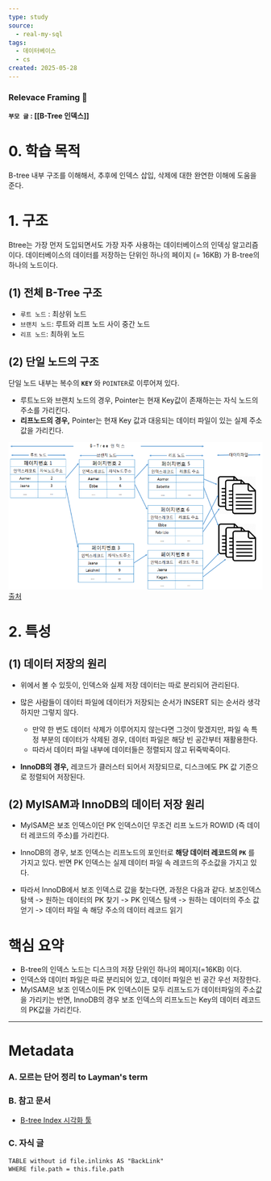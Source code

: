 ```yaml
---
type: study
source:
  - real-my-sql
tags:
  - 데이터베이스
  - cs
created: 2025-05-28
---
```


### Relevace Framing 🧩

**`부모 글` : [[B-Tree 인덱스]]**

# 0. 학습 목적

B-tree 내부 구조를 이해해서, 추후에 인덱스 삽입, 삭제에 대한 완연한 이해에 도움을 준다.

# 1. 구조

Btree는 가장 먼저 도입되면서도 가장 자주 사용하는 데이터베이스의 인덱싱 알고리즘이다. 
데이터베이스의 데이터를 저장하는 단위인 하나의 페이지 (= 16KB) 가 B-tree의 하나의 노드이다.

## (1) 전체 B-Tree 구조

- `루트 노드` : 최상위 노드
- `브랜치 노드`: 루트와 리프 노드 사이 중간 노드
- `리프 노드`: 최하위 노드 

## (2) 단일 노드의 구조 

단일 노드 내부는 복수의 **`KEY`** 와 `POINTER`로 이루어져 있다.

- 루트노드와 브랜치 노드의 경우, Pointer는 현재 Key값이 존재하는는 자식 노드의 주소를 가리킨다.
- **리프노드의 경우,** Pointer는 현재 Key 값과 대응되는 데이터 파일이 있는 실제 주소값을 가리킨다.

![B_tree_구조.png](https://raw.githubusercontent.com/dalcheonroadhead/img-cloud/main/2025-05/B_tree_%EA%B5%AC%EC%A1%B0.png)
[출처](https://velog.io/@ddongh1122/MySQL-B-Tree-%EC%9D%B8%EB%8D%B1%EC%8A%A4)

# 2. 특성

## (1) 데이터 저장의 원리

- 위에서 볼 수 있듯이, 인덱스와 실제 저장 데이터는 따로 분리되어 관리된다. 
  
- 많은 사람들이 데이터 파일에 데이터가 저장되는 순서가 INSERT 되는 순서라 생각하지만 그렇지 않다.
	- 만약 한 번도 데이터 삭제가 이루어지지 않는다면 그것이 맞겠지만,
	  파일 속 특정 부분의 데이터가 삭제된 경우, 데이터 파일은 해당 빈 공간부터 재활용한다.
	- 따라서 데이터 파일 내부에 데이터들은 정렬되지 않고 뒤죽박죽이다.
	  
- **InnoDB의 경우,** 레코드가 클러스터 되어서 저장되므로, 디스크에도 PK 값 기준으로 정렬되어 저장된다.

## (2) MyISAM과 InnoDB의 데이터 저장 원리

- MyISAM은 보조 인덱스이던 PK 인덱스이던 무조건 리프 노드가 ROWID (즉 데이터 레코드의 주소)를 가리킨다.
  
- InnoDB의 경우, 보조 인덱스는 리프노드의 포인터로 **해당 데이터 레코드의 `PK`** 를 가지고 있다. 반면 PK 인덱스는 실제 데이터 파일 속 레코드의 주소값을 가지고 있다. 
  
- 따라서 InnoDB에서 보조 인덱스로 값을 찾는다면, 과정은 다음과 같다.
  보조인덱스 탐색 -> 원하는 데이터의 PK 찾기 -> PK 인덱스 탐색 -> 원하는 데이터의 주소 값 얻기 -> 데이터 파일 속 해당 주소의 데이터 레코드 읽기 

# 핵심 요약

- B-tree의 인덱스 노드는 디스크의 저장 단위인 하나의 페이지(=16KB) 이다. 
- 인덱스와 데이터 파일은 따로 분리되어 있고, 데이터 파일은 빈 공간 우선 저장한다.
- MyISAM은 보조 인덱스이든 PK 인덱스이든 모두 리프노드가 데이터파일의 주소값을 가리키는 반면, InnoDB의 경우 보조 인덱스의 리프노드는 Key의 데이터 레코드의 PK값을 가리킨다.

---

# Metadata

### A. 모르는 단어 정리 to Layman's term

###  B. 참고 문서

 - [B-tree Index 시각화 툴](https://planetscale.com/blog/btrees-and-database-indexes) 

### C. 자식 글

```dataview
TABLE without id file.inlinks AS "BackLink"
WHERE file.path = this.file.path
```
